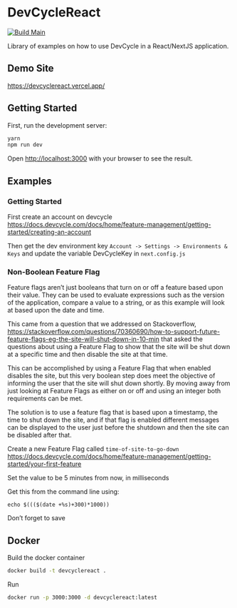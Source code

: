 # DevCycleReact

[![Build Main](https://github.com/markcallen/devcyclereact/actions/workflows/build-main.yml/badge.svg?branch=main)](https://github.com/markcallen/devcyclereact/actions/workflows/build-main.yml)

Library of examples on how to use DevCycle in a React/NextJS application.

## Demo Site

https://devcyclereact.vercel.app/

## Getting Started

First, run the development server:

```bash
yarn
npm run dev
```

Open [http://localhost:3000](http://localhost:3000) with your browser to see the
result.

## Examples

### Getting Started

First create an account on devcycle
https://docs.devcycle.com/docs/home/feature-management/getting-started/creating-an-account

Then get the dev environment key `Account -> Settings -> Environments & Keys`
and update the variable DevCycleKey in `next.config.js`

### Non-Boolean Feature Flag

Feature flags aren’t just booleans that turn on or off a feature based upon
their value. They can be used to evaluate expressions such as the version of the
application, compare a value to a string, or as this example will look at based
upon the date and time.

This came from a question that we addressed on Stackoverflow,
https://stackoverflow.com/questions/70360690/how-to-support-future-feature-flags-eg-the-site-will-shut-down-in-10-min
that asked the questions about using a Feature Flag to show that the site will
be shut down at a specific time and then disable the site at that time.

This can be accomplished by using a Feature Flag that when enabled disables the
site, but this very boolean step does meet the objective of informing the user
that the site will shut down shortly. By moving away from just looking at
Feature Flags as either on or off and using an integer both requirements can be
met.

The solution is to use a feature flag that is based upon a timestamp, the time
to shut down the site, and if that flag is enabled different messages can be
displayed to the user just before the shutdown and then the site can be disabled
after that.

Create a new Feature Flag called `time-of-site-to-go-down`
https://docs.devcycle.com/docs/home/feature-management/getting-started/your-first-feature

Set the value to be 5 minutes from now, in milliseconds

Get this from the command line using:

```
echo $((($(date +%s)+300)*1000))
```

Don’t forget to save

## Docker

Build the docker container

```bash
docker build -t devcyclereact .
```

Run

```bash
docker run -p 3000:3000 -d devcyclereact:latest
```
